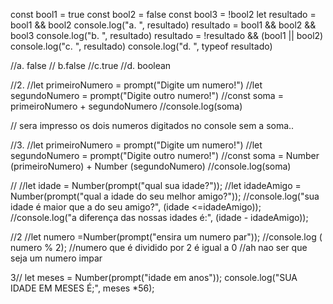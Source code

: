 const bool1 = true
const bool2 = false
const bool3 = !bool2
let resultado = bool1 && bool2
console.log("a. ", resultado)
resultado = bool1 && bool2 && bool3
console.log("b. ", resultado)
resultado = !resultado && (bool1 || bool2)
console.log("c. ", resultado)
console.log("d. ", typeof resultado)

//a. false
// b.false
 //c.true
 //d. boolean

 //2.
 //let primeiroNumero = prompt("Digite um numero!")
//let segundoNumero = prompt("Digite outro numero!")
//const soma = primeiroNumero + segundoNumero
//console.log(soma)

// sera impresso os dois numeros digitados no console sem a soma..

//3.
//let primeiroNumero = prompt("Digite um numero!")
//let segundoNumero = prompt("Digite outro numero!")
//const soma = Number (primeiroNumero) + Number (segundoNumero)
//console.log(soma)

//
//let idade = Number(prompt("qual sua idade?"));
//let idadeAmigo = Number(prompt("qual a idade do seu melhor amigo?"));
//console.log("sua idade é maior que a do seu amigo?", (idade <=idadeAmigo));
//console.log("a diferença das nossas idades é:", (idade - idadeAmigo));

//2
//let numero =Number(prompt("ensira um numero par"));
//console.log ( numero % 2); 
//numero que é dividido  por 2 é igual a 0 
//ah nao ser que seja um numero impar

3//
let meses = Number(prompt("idade em anos"));
console.log("SUA IDADE EM MESES É;", meses *56);



